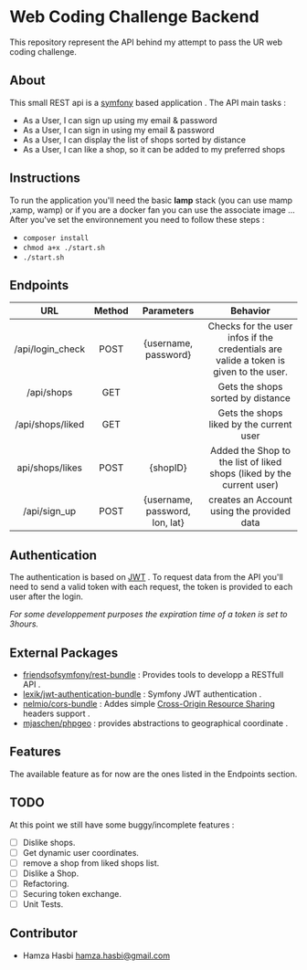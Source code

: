 # Web Coding Challenge Backend

This repository represent the API behind my attempt to pass the UR web coding challenge.

## About 

This small REST api is a  [symfony](https://symfony.com/4) based application .
The API main tasks : 
-   As a User, I can sign up using my email & password
-   As a User, I can sign in using my email & password
-   As a User, I can display the list of shops sorted by distance
-   As a User, I can like a shop, so it can be added to my preferred shops
## Instructions

To run the application you'll need the basic **lamp** stack (you can use mamp ,xamp, wamp) or if you are a docker fan you can use the associate image ...
After you've set the environnement you need to follow these steps :

 - `composer install`
 - `chmod a+x ./start.sh`
 - `./start.sh`

## Endpoints
| URL |  Method| Parameters |  Behavior|
|:--:|:--:|:--:|:--:|
|  /api/login_check| POST  |  {username, password}| Checks for the user infos if the credentials are valide a token is given to the user. |
|  /api/shops| GET |  | Gets the shops sorted by distance |
|  /api/shops/liked| GET |  | Gets the shops liked by the current user |
|  api/shops/likes| POST | {shopID} | Added the Shop to the list of liked shops (liked by the current user)|
|  /api/sign_up| POST |  {username, password, lon, lat}| creates an Account using the provided data |

## Authentication 

The authentication is based on [JWT](https://jwt.io/) .
To request data from the API you'll need to send a valid token with each request, the token is provided to each user after the login.

*For some developpement purposes the expiration time of a token is set to 3hours.*
## External Packages

 - [friendsofsymfony/rest-bundle](https://github.com/FriendsOfSymfony/FOSRestBundle) : Provides tools to developp a RESTfull API .
 - [lexik/jwt-authentication-bundle](https://github.com/lexik/LexikJWTAuthenticationBundle) : Symfony JWT authentication .
 - [nelmio/cors-bundle](https://github.com/nelmio/NelmioCorsBundle) : Addes simple [Cross-Origin Resource Sharing](http://enable-cors.org/) headers support .
 - [mjaschen/phpgeo](https://github.com/mjaschen/phpgeo) : provides abstractions to geographical coordinate .
## Features
 The available feature as for now are the ones listed in the Endpoints section.
## TODO 
At this point we still have some buggy/incomplete features :
 - [ ] Dislike shops.
 - [ ] Get dynamic user coordinates.
 - [ ] remove a shop from liked shops list.
 - [ ] Dislike a Shop.
 - [ ] Refactoring.
 - [ ] Securing token exchange.
 - [ ] Unit Tests. 
## Contributor
 - Hamza Hasbi [hamza.hasbi@gmail.com](mailto:hamza.hasbi@gmail.com)


